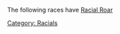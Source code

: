 The following races have [Racial Roar](Racial_Roar "wikilink")

[Category: Racials](Category:_Racials "wikilink")
